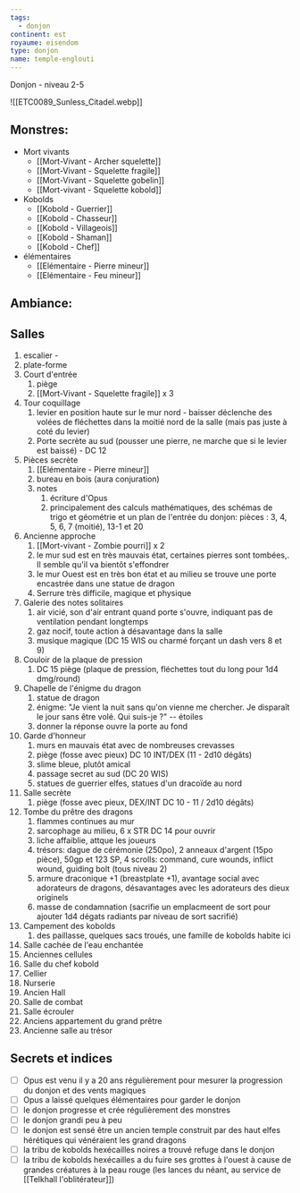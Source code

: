 ```yaml
---
tags:
  - donjon
continent: est
royaume: eisendom
type: donjon
name: temple-englouti
---
```



Donjon - niveau 2-5


![[ETC0089_Sunless_Citadel.webp]]

## Monstres:
- Mort vivants
	- [[Mort-Vivant - Archer squelette]]
	- [[Mort-Vivant - Squelette fragile]]
	- [[Mort-Vivant - Squelette gobelin]]
	- [[Mort-vivant - Squelette kobold]]
- Kobolds
	- [[Kobold - Guerrier]]
	- [[Kobold - Chasseur]]
	- [[Kobold - Villageois]]
	- [[Kobold - Shaman]]
	- [[Kobold - Chef]]
-  élémentaires
	- [[Elémentaire - Pierre mineur]]
	- [[Elémentaire - Feu mineur]]

## Ambiance:


## Salles
1. escalier - 
2. plate-forme
3. Court d'entrée 
	1. piège
	2. [[Mort-Vivant - Squelette fragile]] x 3
4. Tour coquillage
	1. levier en  position haute sur le mur nord - baisser déclenche des volées de fléchettes dans la moitié nord de la salle (mais pas juste à coté du levier)
	2. Porte secrète au sud (pousser une pierre, ne marche que si le levier est baissé) - DC 12
5. Pièces secrète
	1. [[Elémentaire - Pierre mineur]]
	2. bureau en bois (aura conjuration)
	3. notes
		1. écriture d'Opus
		2. principalement des calculs mathématiques, des schémas de trigo et géométrie et un plan de l'entrée du donjon: pièces : 3, 4, 5, 6, 7 (moitié), 13-1 et 20
6. Ancienne approche
	1. [[Mort-vivant - Zombie pourri]] x 2
	2. le mur sud est en très mauvais état, certaines pierres sont tombées,. Il semble qu'il va bientôt s'effondrer
	3. le mur Ouest est en très bon état et au milieu se trouve une porte encastrée dans une statue de dragon
	4. Serrure très difficile, magique et physique
7. Galerie des notes solitaires
	1. air vicié, son d'air entrant quand porte s'ouvre, indiquant pas de ventilation pendant longtemps
	2. gaz nocif, toute action à désavantage dans la salle
	3. musique magique (DC 15 WIS ou charmé forçant un dash vers 8 et 9)
8. Couloir de la plaque de pression
	1. DC 15 piège (plaque de pression, fléchettes tout du long pour 1d4 dmg/round)
9. Chapelle de l'énigme du dragon
	1. statue de dragon
	2. énigme:  "Je vient la nuit sans qu'on vienne me chercher. Je disparaît le jour sans être volé. Qui suis-je ?" -- étoiles
	3. donner la réponse ouvre la porte au fond
10. Garde d'honneur
	1. murs en mauvais état avec de nombreuses crevasses
	2. piège (fosse avec pieux) DC 10 INT/DEX (11 - 2d10 dégâts)
	3. slime bleue, plutôt amical
	4. passage secret au sud (DC 20 WIS)
	5. statues de guerrier elfes, statues d'un dracoïde au nord
11. Salle secrète
	1. piège (fosse avec pieux, DEX/INT DC 10 - 11 / 2d10 dégâts)
13. Tombe du prêtre des dragons
	1. flammes continues au mur
	2. sarcophage au milieu, 6 x STR DC 14 pour ouvrir
	3. liche affaiblie, attque les joueurs
	4. trésors: dague de cérémonie (250po), 2 anneaux d'argent (15po pièce), 50gp et 123 SP, 4 scrolls: command, cure wounds, inflict wound, guiding bolt (tous niveau 2)
	5. armure draconique +1 (breastplate +1), avantage social avec adorateurs de dragons, désavantages avec les adorateurs des dieux originels
	6. masse de condamnation (sacrifie un emplacmeent de sort pour ajouter 1d4 dégats radiants par niveau de sort sacrifié)
14. Campement des kobolds
	1. des paillasse, quelques sacs troués, une famille de kobolds habite ici
15. Salle cachée de l'eau enchantée
16. Anciennes cellules
17. Salle du chef kobold
18. Cellier
19. Nurserie
20. Ancien Hall
21. Salle de combat
22. Salle écrouler
23. Anciens appartement du grand prêtre
24. Ancienne salle au trésor

## Secrets et indices
- [ ] Opus est venu il y a 20 ans régulièrement pour mesurer la progression du donjon et des vents magiques
- [ ] Opus a laissé quelques élémentaires pour garder le donjon
- [ ] le donjon progresse et crée régulièrement des monstres
- [ ] le donjon grandi peu à peu
- [ ] le donjon est sensé être un ancien temple construit par des haut elfes hérétiques qui vénéraient les grand dragons
- [ ] la tribu de kobolds hexécailles noires a trouvé refuge dans le donjon
- [ ] la tribu de kobolds hexécailles a du fuire ses grottes à l'ouest à cause de grandes créatures à la peau rouge (les lances du néant, au service de [[Telkhall l'oblitérateur]])
